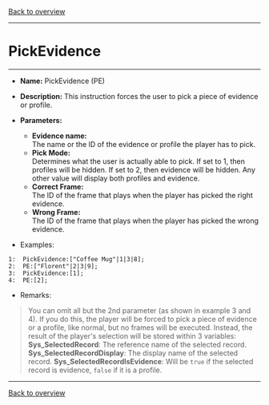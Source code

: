 [Back to overview](index.md)

---
# PickEvidence
---
- **Name:** PickEvidence (PE)
- **Description:** This instruction forces the user to pick a piece of evidence or profile.
- **Parameters:**
  - **Evidence name:**  
    The name or the ID of the evidence or profile the player has to pick.
  - **Pick Mode:**  
    Determines what the user is actually able to pick. If set to 1, then profiles will be hidden. If set to 2, then evidence will be hidden. Any other value will display both profiles and evidence.
  - **Correct Frame:**  
    The ID of the frame that plays when the player has picked the right evidence.
  - **Wrong Frame:**  
    The ID of the frame that plays when the player has picked the wrong evidence.

- Examples:
```
1:  PickEvidence:["Coffee Mug"|1|3|8];
2:  PE:["Florent"|2|3|9];
3:  PickEvidence:[1];
4:  PE:[2];
```

- Remarks:
> You can omit all but the 2nd parameter (as shown in example 3 and 4). If you do this, the player will be forced to pick a piece of evidence or a profile, like normal, but no frames will be executed. Instead, the result of the player's selection will be stored within 3 variables:
> **Sys_SelectedRecord**: The reference name of the selected record.
> **Sys_SelectedRecordDisplay**: The display name of the selected record.
> **Sys_SelectedRecordIsEvidence**: Will be ```true``` if the selected record is evidence, ```false``` if it is a profile.

---
[Back to overview](index.md)